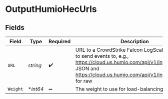 # OutputHumioHecUrls


## Fields

| Field                                                                                                                                                                                      | Type                                                                                                                                                                                       | Required                                                                                                                                                                                   | Description                                                                                                                                                                                |
| ------------------------------------------------------------------------------------------------------------------------------------------------------------------------------------------ | ------------------------------------------------------------------------------------------------------------------------------------------------------------------------------------------ | ------------------------------------------------------------------------------------------------------------------------------------------------------------------------------------------ | ------------------------------------------------------------------------------------------------------------------------------------------------------------------------------------------ |
| `URL`                                                                                                                                                                                      | *string*                                                                                                                                                                                   | :heavy_check_mark:                                                                                                                                                                         | URL to a CrowdStrike Falcon LogScale endpoint to send events to, e.g., https://cloud.us.humio.com/api/v1/ingest/hec for JSON and https://cloud.us.humio.com/api/v1/ingest/hec/raw for raw  |
| `Weight`                                                                                                                                                                                   | **int64*                                                                                                                                                                                   | :heavy_minus_sign:                                                                                                                                                                         | The weight to use for load-balancing purposes.                                                                                                                                             |